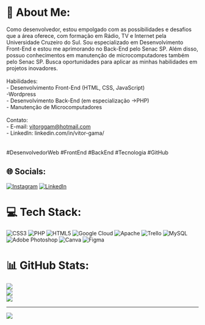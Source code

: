 # 💫 About Me:
Como desenvolvedor, estou empolgado com as possibilidades e desafios que a área oferece, com formação em Rádio, TV e Internet pela Universidade Cruzeiro do Sul. Sou especializado em Desenvolvimento Front-End e estou me aprimorando no Back-End pelo Senac SP. Além disso, possuo conhecimentos em manutenção de microcomputadores também pelo Senac SP. Busca oportunidades para aplicar as minhas habilidades em projetos inovadores.<br><br>Habilidades:<br>- Desenvolvimento Front-End (HTML, CSS, JavaScript)<br>-Wordpress<br>- Desenvolvimento Back-End (em especialização ->PHP)<br>- Manutenção de Microcomputadores<br><br>Contato:<br>- E-mail: vitorggam@hotmail.com<br>- LinkedIn: linkedin.com/in/vitor-gama/<br><br><br>#DesenvolvedorWeb #FrontEnd #BackEnd #Tecnologia #GitHub


## 🌐 Socials:
[![Instagram](https://img.shields.io/badge/Instagram-%23E4405F.svg?logo=Instagram&logoColor=white)](https://instagram.com/https://www.instagram.com/vitor_gama1980/) [![LinkedIn](https://img.shields.io/badge/LinkedIn-%230077B5.svg?logo=linkedin&logoColor=white)](https://linkedin.com/in/linkedin.com/in/vitor-gama) 

# 💻 Tech Stack:
![CSS3](https://img.shields.io/badge/css3-%231572B6.svg?style=for-the-badge&logo=css3&logoColor=white) ![PHP](https://img.shields.io/badge/php-%23777BB4.svg?style=for-the-badge&logo=php&logoColor=white) ![HTML5](https://img.shields.io/badge/html5-%23E34F26.svg?style=for-the-badge&logo=html5&logoColor=white) ![Google Cloud](https://img.shields.io/badge/Google%20Cloud-%234285F4.svg?style=for-the-badge&logo=google-cloud&logoColor=white) ![Apache](https://img.shields.io/badge/apache-%23D42029.svg?style=for-the-badge&logo=apache&logoColor=white) ![Trello](https://img.shields.io/badge/Trello-%23026AA7.svg?style=for-the-badge&logo=Trello&logoColor=white) ![MySQL](https://img.shields.io/badge/mysql-%2300f.svg?style=for-the-badge&logo=mysql&logoColor=white) ![Adobe Photoshop](https://img.shields.io/badge/adobephotoshop-%2331A8FF.svg?style=for-the-badge&logo=adobephotoshop&logoColor=white) ![Canva](https://img.shields.io/badge/Canva-%2300C4CC.svg?style=for-the-badge&logo=Canva&logoColor=white) 	![Figma](https://img.shields.io/badge/figma-%23F24E1E.svg?style=for-the-badge&logo=figma&logoColor=white)
# 📊 GitHub Stats:
![](https://github-readme-stats.vercel.app/api?username=VitorGGama&theme=dark&hide_border=false&include_all_commits=true&count_private=true)<br/>
![](https://github-readme-streak-stats.herokuapp.com/?user=VitorGGama&theme=dark&hide_border=false)<br/>
![](https://github-readme-stats.vercel.app/api/top-langs/?username=VitorGGama&theme=dark&hide_border=false&include_all_commits=true&count_private=true&layout=compact)

---
[![](https://visitcount.itsvg.in/api?id=VitorGGama&icon=0&color=0)](https://visitcount.itsvg.in)

<!-- Proudly created with GPRM ( https://gprm.itsvg.in ) -->

